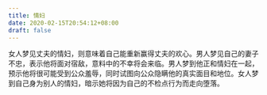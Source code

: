 ```yaml
---
title: 情妇
date: 2020-02-15T20:54:12+08:00
draft: false
---
```


女人梦见丈夫的情妇，则意味着自己能重新赢得丈夫的欢心。男人梦见自己的妻子不忠，表示他将面对宿敌，意料中的不幸将会来临。男人梦到他正和情妇在一起，预示他将很可能受到公众羞辱，同时试图向公众隐瞒他的真实面目和地位。女人梦到自己身为别人的情妇，暗示她将因为自己的不检点行为而走向堕落。